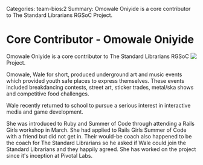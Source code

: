 Categories: team-bios:2
Summary: Omowale Oniyide is a core contributor to The Standard Librarians RGSoC Project. 

# Core Contributor - Omowale Oniyide

<img style="float: right" src="/attachments/omowale-oniyide-sm.jpg" />

Omowale Oniyide is a core contributor to The Standard Librarians RGSoC Project. 

Omowale, Wale for short, produced underground art and music events which provided youth safe places to express themselves. These events included breakdancing contests, street art, sticker trades, metal/ska shows and competitive food challenges. 

Wale recently returned to school to pursue a serious interest in interactive media and game development.  

She was introduced to Ruby and Summer of Code through attending a Rails Girls workshop in March.
She had applied to Rails Girls Summer of Code with a friend but did not get in. Their would-be coach also happened to be the coach for The Standard Librarians so he asked if Wale could join the Standard Librarians and they happily agreed. She has worked on the project since it's inception at Pivotal Labs.
